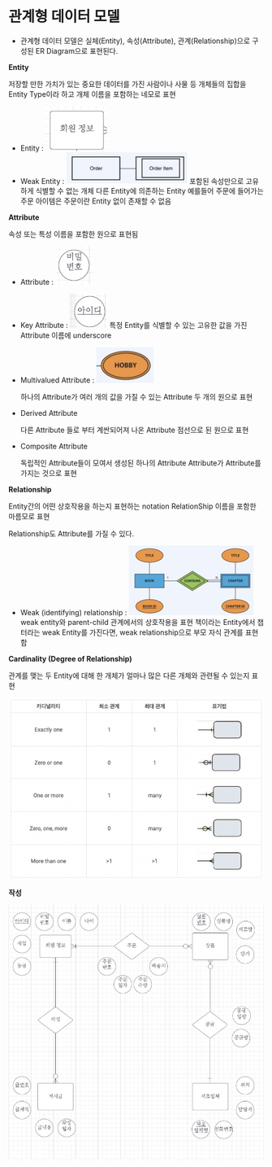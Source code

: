 # 관계형 데이터 모델

* 관계형 데이터 모델은 실체(Entity), 속성(Attribute), 관계(Relationship)으로 구성된 ER Diagram으로 표현된다.



**Entity**

저장할 만한 가치가 있는 중요한 데이터를 가진 사람이나 사물 등
개체들의 집합을 Entity Type이라 하고 개체 이름을 포함하는 네모로 표현

* Entity : ![image-20220622014658049](../../md-images/image-20220622014658049.png) 
* Weak Entity : <img src="../../md-images/image-20220622020236579.png" alt="image-20220622020236579" style="zoom:25%;" />
  포함된 속성만으로 고유하게 식별할 수 없는 개체
  다른 Entity에 의존하는 Entity
  예를들어 주문에 들어가는 주문 아이템은 주문이란 Entity 없이 존재할 수 없음



**Attribute**

속성 또는 특성
이름을 포함한 원으로 표현됨

* Attribute : ![image-20220622014915440](../../md-images/image-20220622014915440.png)

* Key Attribute : ![image-20220622014931584](../../md-images/image-20220622014931584.png)
  특정 Entity를 식별할 수 있는 고유한 값을 가진 Attribute
  이름에 underscore

* Multivalued Attribute : <img src="../../md-images/image-20220622015749201.png" alt="image-20220622015749201" style="zoom:50%;" />

  하나의 Attribute가 여러 개의 값을 가질 수 있는 Attribute
  두 개의 원으로 표현

* Derived Attribute

  다른 Attribute 들로 부터 계싼되어져 나온 Attribute
  점선으로 된 원으로 표현

* Composite Attribute

  독립적인 Attribute들이 모여서 생성된 하나의 Attribute
  Attribute가 Attribute를 가지는 것으로 표현



**Relationship**

Entity간의 어떤 상호작용을 하는지 표현하는 notation
RelationShip 이름을 포함한 마름모로 표현

Relationship도 Attribute를 가질 수 있다.

* Weak (identifying) relationship : <img src="../../md-images/image-20220622020557453.png" alt="image-20220622020557453" style="zoom:25%;" />
  weak entity와 parent-child 관계에서의 상호작용을 표현
  책이라는 Entity에서 챕터라는 weak Entity를 가진다면, weak relationship으로 부모 자식 관계를 표현함



**Cardinality (Degree of Relationship)**

관계를 맺는 두 Entity에 대해 한 개체가 얼마나 많은 다른 개체와 관련될 수 있는지 표현

<img src="../../md-images/image-20220622023727411.png" alt="image-20220622023727411" style="zoom:80%;" />



**작성**

<img src="../../md-images/image-20220622025954616.png" alt="image-20220622025954616" style="zoom:100%;" />
